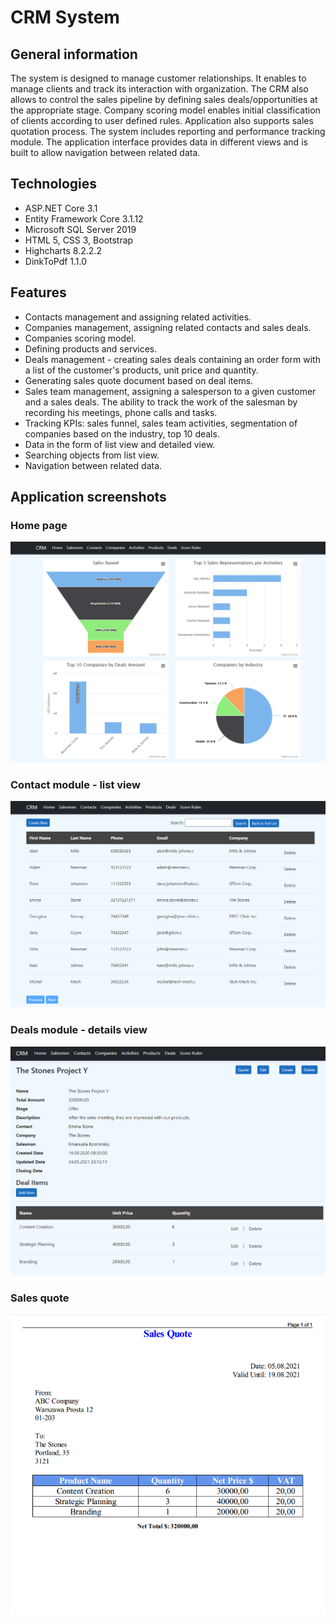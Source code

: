 # CRM System

## General information
The system is designed to manage customer relationships. It enables to manage clients and track its interaction with organization. The CRM also allows to control the sales pipeline by defining sales deals/opportunities at the appropriate stage. Company scoring model enables initial classification of clients according to user defined rules. Application also supports sales quotation process. The system includes reporting and performance tracking module. The application interface provides data in different views and is built to allow navigation between related data.

## Technologies
* <span>ASP.NET</span> Core 3.1
* Entity Framework Core 3.1.12
* Microsoft SQL Server 2019
* HTML 5, CSS 3, Bootstrap
* Highcharts 8.2.2.2
* DinkToPdf 1.1.0

## Features
* Contacts management and assigning related activities.
* Companies management, assigning related contacts and sales deals.
* Companies scoring model.
* Defining products and services.
* Deals management - creating sales deals containing an order form with a list of the customer's products, unit price and quantity.
* Generating sales quote document based on deal items.
* Sales team management, assigning a salesperson to a given customer and a sales deals. The ability to track the work of the salesman by recording his meetings, phone calls and tasks.
* Tracking KPIs: sales funnel, sales team activities, segmentation of companies based on the industry, top 10 deals.
* Data in the form of list view and detailed view.
* Searching objects from list view.
* Navigation between related data.

## Application screenshots

### Home page
![Home page](img/HomePage.png)

### Contact module - list view
![List view](img/ContactListView.png)

### Deals module - details view
![Details view](img/DealDetailsView.png)

### Sales quote
![Sales quote](img/SalesQuote.png)